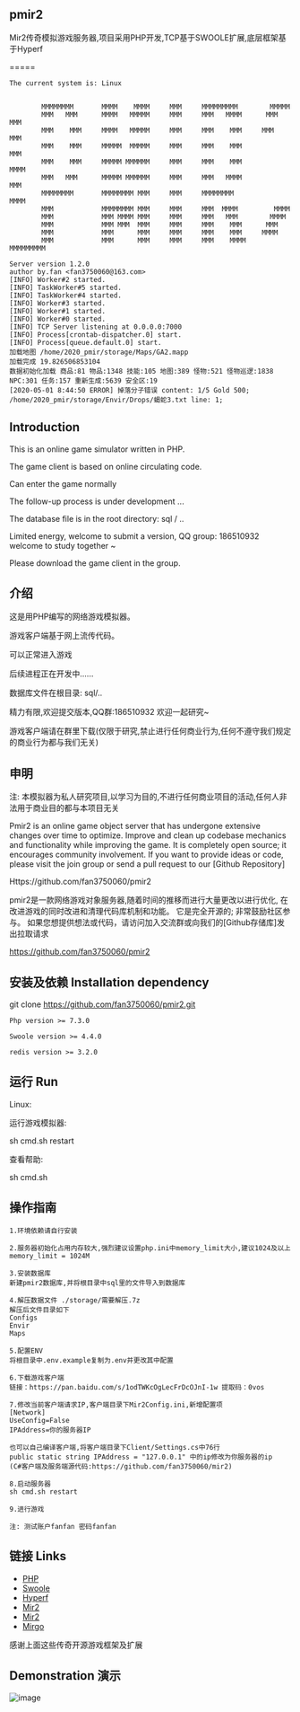 ## pmir2

Mir2传奇模拟游戏服务器,项目采用PHP开发,TCP基于SWOOLE扩展,底层框架基于Hyperf

=====

~~~
The current system is: Linux


        MMMMMMMM       MMMM    MMMM     MMM     MMMMMMMMM        MMMMM
        MMM   MMM      MMMM   MMMMM     MMM     MMM   MMMM      MMM MMM
        MMM    MMM     MMMM   MMMMM     MMM     MMM    MMM     MMM   MMM
        MMM    MMM     MMMMM  MMMMM     MMM     MMM    MMM           MMM
        MMM    MMM     MMMMM MMMMMM     MMM     MMM    MMM          MMMM
        MMM   MMM      MMMMM MMMMMM     MMM     MMM   MMMM          MMM
        MMMMMMMM       MMMMMMMM MMM     MMM     MMMMMMMM           MMMM
        MMM            MMMMMMMM MMM     MMM     MMM  MMMM         MMMM
        MMM            MMM MMMM MMM     MMM     MMM   MMM        MMMM
        MMM            MMM MMM  MMM     MMM     MMM    MMM      MMM
        MMM            MMM      MMM     MMM     MMM    MMM     MMMM
        MMM            MMM      MMM     MMM     MMM    MMMM    MMMMMMMMM
            
Server version 1.2.0
author by.fan <fan3750060@163.com>
[INFO] Worker#2 started.
[INFO] TaskWorker#5 started.
[INFO] TaskWorker#4 started.
[INFO] Worker#3 started.
[INFO] Worker#1 started.
[INFO] Worker#0 started.
[INFO] TCP Server listening at 0.0.0.0:7000
[INFO] Process[crontab-dispatcher.0] start.
[INFO] Process[queue.default.0] start.
加载地图 /home/2020_pmir/storage/Maps/GA2.mapp
加载完成 19.826506853104
数据初始化加载 商品:81 物品:1348 技能:105 地图:389 怪物:521 怪物巡逻:1838 NPC:301 任务:157 重新生成:5639 安全区:19
[2020-05-01 8:44:50 ERROR] 掉落分子错误 content: ﻿1/5 Gold 500; /home/2020_pmir/storage/Envir/Drops/蝎蛇3.txt line: 1;

~~~

## Introduction
This is an online game simulator written in PHP.

The game client is based on online circulating code.

Can enter the game normally

The follow-up process is under development ...

The database file is in the root directory: sql / ..

Limited energy, welcome to submit a version, QQ group: 186510932 welcome to study together ~

Please download the game client in the group.

## 介绍
这是用PHP编写的网络游戏模拟器。

游戏客户端基于网上流传代码。

可以正常进入游戏

后续进程正在开发中......

数据库文件在根目录: sql/..

精力有限,欢迎提交版本,QQ群:186510932 欢迎一起研究~

游戏客户端请在群里下载(仅限于研究,禁止进行任何商业行为,任何不遵守我们规定的商业行为都与我们无关)


## 申明
注: 本模拟器为私人研究项目,以学习为目的,不进行任何商业项目的活动,任何人非法用于商业目的都与本项目无关

Pmir2 is an online game object server that has undergone extensive changes over time to optimize.
Improve and clean up codebase mechanics and functionality while improving the game.
It is completely open source; it encourages community involvement.
If you want to provide ideas or code, please visit the join group or send a pull request to our [Github Repository]

Https://github.com/fan3750060/pmir2

pmir2是一款网络游戏对象服务器,随着时间的推移而进行大量更改以进行优化,
在改进游戏的同时改进和清理代码库机制和功能。
它是完全开源的; 非常鼓励社区参与。
如果您想提供想法或代码，请访问加入交流群或向我们的[Github存储库]发出拉取请求

https://github.com/fan3750060/pmir2

## 安装及依赖 Installation dependency

git clone https://github.com/fan3750060/pmir2.git

    Php version >= 7.3.0

    Swoole version >= 4.4.0

    redis version >= 3.2.0

## 运行 Run
Linux:

运行游戏模拟器:

sh cmd.sh restart

查看帮助:

sh cmd.sh


## 操作指南
    1.环境依赖请自行安装

    2.服务器初始化占用内存较大,强烈建议设置php.ini中memory_limit大小,建议1024及以上
    memory_limit = 1024M

    3.安装数据库
    新建pmir2数据库,并将根目录中sql里的文件导入到数据库

    4.解压数据文件 ./storage/需要解压.7z
    解压后文件目录如下
    Configs
    Envir
    Maps

    5.配置ENV
    将根目录中.env.example复制为.env并更改其中配置

    6.下载游戏客户端
    链接：https://pan.baidu.com/s/1odTWKcOgLecFrDcOJnI-1w 提取码：0vos 
    
    7.修改当前客户端请求IP,客户端目录下Mir2Config.ini,新增配置项
    [Network]
    UseConfig=False
    IPAddress=你的服务器IP
    
    也可以自己编译客户端,将客户端目录下Client/Settings.cs中76行 
    public static string IPAddress = "127.0.0.1" 中的ip修改为你服务器的ip
    (C#客户端及服务端源代码:https://github.com/fan3750060/mir2)

    8.启动服务器
    sh cmd.sh restart

    9.进行游戏
    
    注: 测试账户fanfan 密码fanfan

## 链接 Links

* [PHP](https://www.php.net/)
* [Swoole](https://www.swoole.com/)
* [Hyperf](https://github.com/hyperf/hyperf)
* [Mir2](https://github.com/Suprcode/mir2)
* [Mir2](https://github.com/cjlaaa/mir2)
* [Mirgo](https://github.com/yenkeia/mirgo)

感谢上面这些传奇开源游戏框架及扩展

## Demonstration 演示

![image](https://pictureblog.oss-cn-beijing.aliyuncs.com/15886104475eb0458fb0b80%20(1).png)










  



